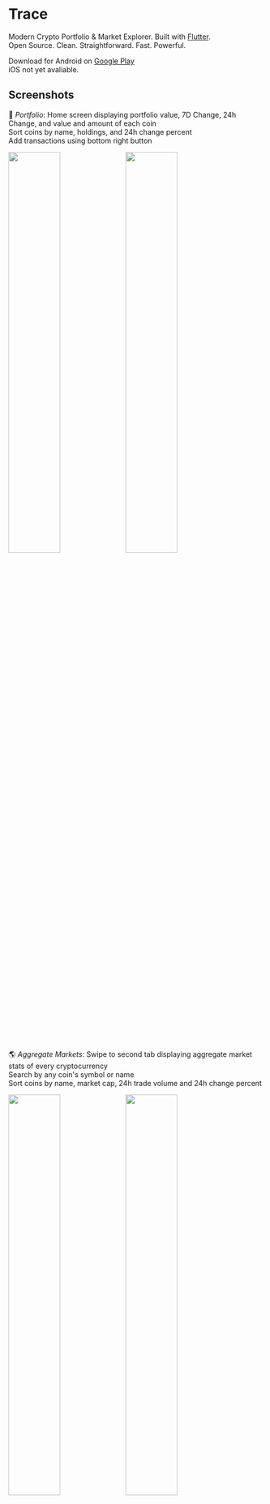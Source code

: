 # Trace
Modern Crypto Portfolio & Market Explorer. Built with [Flutter](https://github.com/flutter/flutter).  
Open Source. Clean. Straightforward. Fast. Powerful.

Download for Android on [Google Play](https://play.google.com/store/apps/details?id=com.trentpiercy.trace)  
iOS not yet avaliable.

## Screenshots
💸 <i>Portfolio</i>: Home screen displaying portfolio value, 7D Change, 24h Change, and value and amount of each coin  
Sort coins by name, holdings, and 24h change percent  
Add transactions using bottom right button

<img src="https://raw.githubusercontent.com/trentpiercy/trace/master/screenshots/flutter_01.png" width="45%"> <img src="https://raw.githubusercontent.com/trentpiercy/trace/master/screenshots/flutter_04.png" width="45%">

🌎 <i>Aggregate Markets</i>: Swipe to second tab displaying aggregate market stats of every cryptocurrency  
Search by any coin's symbol or name  
Sort coins by name, market cap, 24h trade volume and 24h change percent

<img src="https://raw.githubusercontent.com/trentpiercy/trace/master/screenshots/flutter_02.png" width="45%"> <img src="https://raw.githubusercontent.com/trentpiercy/trace/master/screenshots/flutter_03.png" width="45%">

📈 <i>Portfolio Timeline</i>: Navigate to timeline through drawer menu or swipe from breakdown  
Tap clock to control timeline period from 1 day to all  
Includes portfolio value high/low, change percent and change amount over period  
Scroll down to view all transaction history

💵 <i>Portfolio Breakdown</i>: Navigate to breakdown through drawer menu or swipe from timeline  
Pie chart breakdown of portfolio  
Displays total portfolio value, net percent, net amount and total cost  
Lists each coin as percent of total portfolio

<img src="https://raw.githubusercontent.com/trentpiercy/trace/master/screenshots/flutter_07.png" width="30%"> <img src="https://raw.githubusercontent.com/trentpiercy/trace/master/screenshots/flutter_09.png" width="30%"> <img src="https://raw.githubusercontent.com/trentpiercy/trace/master/screenshots/flutter_10.png" width="30%">

📊 <i>Detailed Market Data</i>: Tap on any coin to view detailed market data  
Tap clock to control candlestick data period from 1 hour to 1 year  
Includes price high/low and change percent over period  
Tap arrows to control candlestick width from 1 minute to 14 days  
Swipe to view list of all exchanges for specific coin  
Includes 24h trade volume along with price and 24h change  
Sort by exchange name, 24h volume, price and 24h change  
Tap on any exchange to get even more detailed data

<img src="https://raw.githubusercontent.com/trentpiercy/trace/master/screenshots/flutter_11.png" width="30%"> <img src="https://raw.githubusercontent.com/trentpiercy/trace/master/screenshots/flutter_12.png" width="30%"> <img src="https://raw.githubusercontent.com/trentpiercy/trace/master/screenshots/flutter_17.png" width="30%">

☀️ Light Theme

<img src="https://raw.githubusercontent.com/trentpiercy/trace/master/screenshots/flutter_13.png" width="45%"> <img src="https://raw.githubusercontent.com/trentpiercy/trace/master/screenshots/flutter_16.png" width="45%">

🌙 OLED Dark Theme

<img src="https://raw.githubusercontent.com/trentpiercy/trace/master/screenshots/flutter_14.png" width="45%"> <img src="https://raw.githubusercontent.com/trentpiercy/trace/master/screenshots/flutter_15.png" width="45%">m

⚙️ <i>Settings</i>: Navigate to settings through drawer menu  
Theme Toggles - automatic, light, dark and dark OLED  
Abbreviate Numbers switch  
Export/Import portfolio JSON to/from text  
Clear Portfolio

<img src="https://raw.githubusercontent.com/trentpiercy/trace/master/screenshots/flutter_05.png" width="45%"> <img src="https://raw.githubusercontent.com/trentpiercy/trace/master/screenshots/flutter_06.png" width="45%">
